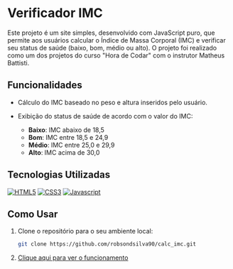 # Verificador IMC

Este projeto é um site simples, desenvolvido com JavaScript puro, que permite aos usuários calcular o Índice de Massa Corporal (IMC)
 e verificar seu status de saúde (baixo, bom, médio ou alto). O projeto foi realizado como um dos projetos do curso "Hora de Codar" com o instrutor Matheus Battisti.

## Funcionalidades

- Cálculo do IMC baseado no peso e altura inseridos pelo usuário.
- Exibição do status de saúde de acordo com o valor do IMC:

  - **Baixo**: IMC abaixo de 18,5
  - **Bom**: IMC entre 18,5 e 24,9
  - **Médio**: IMC entre 25,0 e 29,9
  - **Alto**: IMC acima de 30,0

## Tecnologias Utilizadas

[![HTML5](https://img.shields.io/badge/HTML5-E34F26?style=for-the-badge&logo=html5&logoColor=white)](#)
[![CSS3](https://img.shields.io/badge/CSS3-1572B6?style=for-the-badge&logo=css3&logoColor=white)](#)
[![Javascript](https://img.shields.io/badge/JavaScript-F7DF1E?style=for-the-badge&logo=javascript&logoColor=black)](#)

## Como Usar

1. Clone o repositório para o seu ambiente local:

   ```bash
   git clone https://github.com/robsondsilva90/calc_imc.git

2. [Clique aqui para ver o funcionamento](https://robsondsilva90.github.io/calc_imc/)
